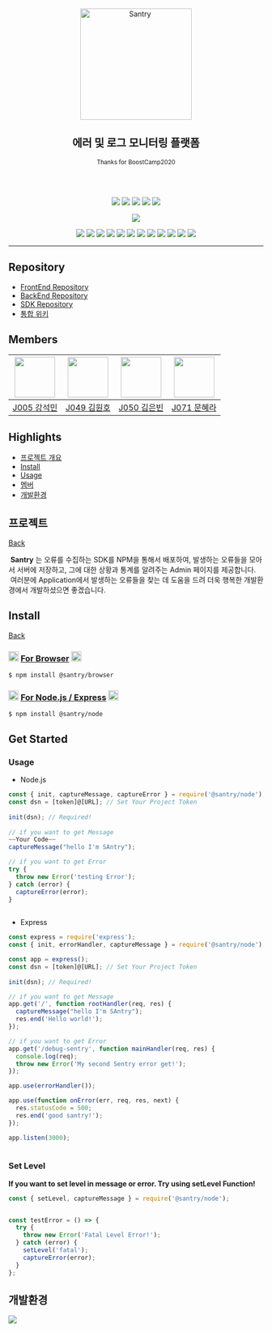 <div align="center">
	<br>
	<br>
	<img height="220" src="https://raw.githubusercontent.com/boostcamp-2020/Project11-A-Web-FE-Performance-Monitoring-SDK/master/media/santry-1.png" alt="Santry">
	<h2 align="center">에러 및 로그 모니터링 플랫폼
	</h2>
	<p align="center"><sup>Thanks for BoostCamp2020</sup></p>
	<br>
	<br>

<!--레포 정보-->
![](https://img.shields.io/github/commit-activity/w/boostcamp-2020/Project11-A-Web-FE-Performance-Monitoring-SDK)
![](https://img.shields.io/github/repo-size/boostcamp-2020/Project11-A-Web-FE-Performance-Monitoring-SDK)
![](https://img.shields.io/github/languages/code-size/boostcamp-2020/Project11-A-Web-FE-Performance-Monitoring-SDK)
![](https://img.shields.io/github/issues/boostcamp-2020/Project11-A-Web-FE-Performance-Monitoring-SDK)
![](https://img.shields.io/github/last-commit/boostcamp-2020/Project11-A-Web-FE-Performance-Monitoring-SDK)

![](https://i.imgur.com/j94i246.png)

<!--기술 스택-->
![](https://img.shields.io/badge/TypeScript-v4.1.2-%23007ACC?logo=TypeScript) 
![](https://img.shields.io/badge/React-v17.0.1-%2361DAFB?logo=React) 
![](https://img.shields.io/badge/Swagger-v0.7.5-%2385EA2D?logo=Swagger)
![](https://img.shields.io/badge/MongoDB-v3.6.3-%2347A248?logo=MongoDB)
![](https://img.shields.io/badge/NPM-v6.14.9-%23CB3837?logo=NPM)
![](https://img.shields.io/badge/JWT-v8.5.1-%23000000?logo=JSON-Web-Tokens)
![](https://img.shields.io/badge/Webpack-v5.8.0-%238DD6F9?logo=webpack)
![](https://img.shields.io/badge/Babel-v7.12.9-%23F9DC3E?logo=Babel)
![](https://img.shields.io/badge/NCP-Server-7ed161?logo=NativeScript)
![](https://img.shields.io/badge/ESLint-v7.14.0-%234B32C3?logo=ESLint)
![](https://img.shields.io/badge/Prettier-v2.2.1-%23F7B93E?logo=Prettier)
![](https://img.shields.io/badge/VSCode-v1.51.1-%23007ACC?logo=Visual-studio-code)

</div>

---

## Repository
- [FrontEnd Repository](https://github.com/boostcamp-2020/Project11-A-Web-FE-Performance-Monitoring-admin)
- [BackEnd Repository](https://github.com/boostcamp-2020/Project11-A-Web-FE-Performance-Monitoring-server)
- [SDK Repository](https://github.com/boostcamp-2020/Project11-A-Web-FE-Performance-Monitoring-SDK)
- [통합 위키](https://github.com/boostcamp-2020/Project11-A-Web-FE-Performance-Monitoring-SDK/wiki)

## Members

|<img src="https://github.com/kangsukmin.png" width=80 >|<img src="https://github.com/gitdog01.png" width=80 >|<img src="https://github.com/Eunbin-Kim.png" width=80 >|<img src="https://github.com/maong0927.png" width=80 >|
:---:|:---:|:---:|:---:
|[J005 강석민](https://github.com/kangsukmin)|[J049 김원호](https://github.com/gitdog01)|[J050 김은빈](https://github.com/Eunbin-Kim)|[J071 문혜라](https://github.com/maong0927)|

## Highlights

- [프로젝트 개요](#프로젝트)
- [Install](#Install)
- [Usage](#Get-Started)
- [멤버](#멤버)
- [개발환경](#개발환경)




## 프로젝트 

[Back](#Highlights)

&nbsp;**Santry** 는 오류를 수집하는 SDK를 NPM을 통해서 배포하여, 발생하는 오류들을 모아서 서버에 저장하고, 그에 대한 상황과 통계를 알려주는 Admin 페이지를 제공합니다. 
&nbsp;여러분에 Application에서 발생하는 오류들을 찾는 데 도움을 드려 더욱 행복한 개발환경에서 개발하셨으면 좋겠습니다.

## Install

[Back](#Highlights)

### <img src="https://upload.wikimedia.org/wikipedia/commons/thumb/a/a5/Google_Chrome_icon_%28September_2014%29.svg/768px-Google_Chrome_icon_%28September_2014%29.svg.png" width=20 > [For Browser](https://www.npmjs.com/package/@santry/browser) <img src="https://upload.wikimedia.org/wikipedia/commons/thumb/a/a0/Firefox_logo%2C_2019.svg/131px-Firefox_logo%2C_2019.svg.png" width=20 > 

```
$ npm install @santry/browser
```
### <img src="https://cdn.worldvectorlogo.com/logos/nodejs-icon.svg" width=20 > [For Node.js / Express](https://www.npmjs.com/package/@santry/browser) <img src="https://symbols.getvecta.com/stencil_22/9_nodejs.29834badea.svg" width=20 >
```
$ npm install @santry/node
```

## Get Started

### Usage

- Node.js

```jsx
const { init, captureMessage, captureError } = require('@santry/node');
const dsn = [token]@[URL]; // Set Your Project Token
    
init(dsn); // Required!
    
// if you want to get Message
~~Your Code~~
captureMessage("hello I'm SAntry");

// if you want to get Error
try {
  throw new Error('testing Error');
} catch (error) {
  captureError(error);
}
    
```

- Express

```jsx
const express = require('express');
const { init, errorHandler, captureMessage } = require('@santry/node');

const app = express();
const dsn = [token]@[URL]; // Set Your Project Token
    
init(dsn); // Required!

// if you want to get Message
app.get('/', function rootHandler(req, res) {
  captureMessage("hello I'm SAntry");
  res.end('Hello world!');
});

// if you want to get Error
app.get('/debug-sentry', function mainHandler(req, res) {
  console.log(req);
  throw new Error('My second Sentry error get!');
});

app.use(errorHandler());

app.use(function onError(err, req, res, next) {
  res.statusCode = 500;
  res.end('good santry!');
});

app.listen(3000);
    
```

### Set Level

**If you want to set level in message or error. Try using setLevel Function!**

```jsx
const { setLevel, captureMessage } = require('@santry/node');


const testError = () => {
  try {
    throw new Error('Fatal Level Error!');
  } catch (error) {
    setLevel('fatal');
    captureError(error);
  }
};
```

## 개발환경

![](https://i.imgur.com/yTffMG0.png)

<!--

```jsx
// 기본적인 에러 Catch 부터
  try {
    throw new Error('testing Error');
  } catch (error) {
    captureError(error);
  }
  
// 로그의 기능으로 사용하는 메세지를 저장할 수도 있고,
  captureMessage("hello I'm Hera");
  
// UncaughtException , UnhandledRejection 도 잡을 수 있도록 세팅해 두었습니다.
  onUnhandledRejection();
  onUncaughtException();

// 나만의 다른 정보도 수집해 보세요.
  setContext("Login");

// express 에 제공하는 errorHandler middleware
  app.use(errorHandler());

```

- 프로젝트 단위로 관리를 할 수 있습니다.<br>
![](https://i.imgur.com/76x1vlR.jpg)

- 같은 에러들을 하나의 이슈로 묶어서 관리할 수 있습니다.

- 이슈 관리에서는 하나의 오류 정보부터, Tag의 통계, 이슈에 대해 커뮤니케이션을 할 수 있는 comment 기능등을 지원합니다.
 
-->
